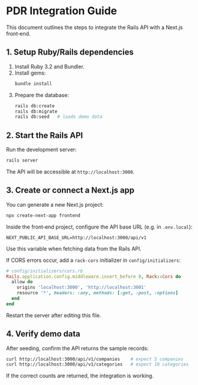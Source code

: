 # PDR Integration Guide

This document outlines the steps to integrate the Rails API with a Next.js front‑end.

## 1. Setup Ruby/Rails dependencies

1. Install Ruby 3.2 and Bundler.
2. Install gems:
   ```bash
   bundle install
   ```
3. Prepare the database:
   ```bash
   rails db:create
   rails db:migrate
   rails db:seed   # loads demo data
   ```

## 2. Start the Rails API

Run the development server:
```bash
rails server
```
The API will be accessible at `http://localhost:3000`.

## 3. Create or connect a Next.js app

You can generate a new Next.js project:
```bash
npx create-next-app frontend
```
Inside the front‑end project, configure the API base URL (e.g. in `.env.local`):
```
NEXT_PUBLIC_API_BASE_URL=http://localhost:3000/api/v1
```
Use this variable when fetching data from the Rails API.

If CORS errors occur, add a `rack-cors` initializer in `config/initializers`:
```ruby
# config/initializers/cors.rb
Rails.application.config.middleware.insert_before 0, Rack::Cors do
  allow do
    origins 'localhost:3000', 'http://localhost:3001'
    resource '*', headers: :any, methods: [:get, :post, :options]
  end
end
```
Restart the server after editing this file.

## 4. Verify demo data

After seeding, confirm the API returns the sample records:
```bash
curl http://localhost:3000/api/v1/companies    # expect 5 companies
curl http://localhost:3000/api/v1/categories   # expect 10 categories
```
If the correct counts are returned, the integration is working.
